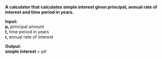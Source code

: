 <b> A calculator that calculates simple interest given principal, annual rate of interest and time period in years. </b>

<b> Input: </b> <br>
   <b> p, </b> principal amount <br>
   <b> t, </b> time period in years <br>
   <b> r, </b> annual rate of interest <br>
   
<b> Output: </b> <br>
   <b> simple interest </b> = p*t*r <br>
